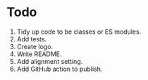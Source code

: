 # Todo

1. Tidy up code to be classes or ES modules.
1. Add tests.
1. Create logo.
1. Write README.
1. Add alignment setting.
1. Add GitHub action to publish.
